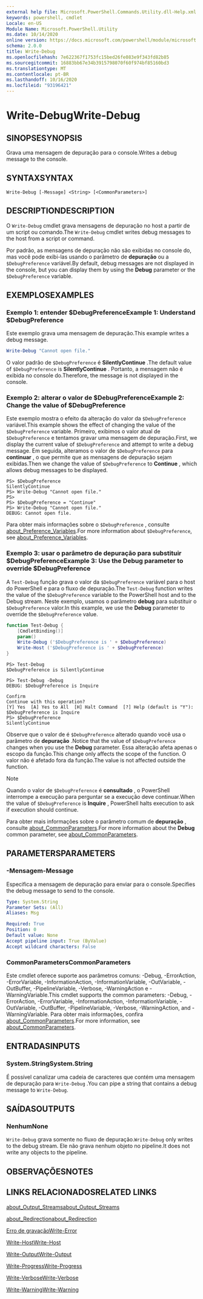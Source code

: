 ```yaml
---
external help file: Microsoft.PowerShell.Commands.Utility.dll-Help.xml
keywords: powershell, cmdlet
Locale: en-US
Module Name: Microsoft.PowerShell.Utility
ms.date: 10/14/2020
online version: https://docs.microsoft.com/powershell/module/microsoft.powershell.utility/write-debug?view=powershell-5.1&WT.mc_id=ps-gethelp
schema: 2.0.0
title: Write-Debug
ms.openlocfilehash: 7e622367f1753fc15bed26fe083e9f343fd82b85
ms.sourcegitcommit: 16883bb67e34b3915798070f60f974bf85160bd3
ms.translationtype: MT
ms.contentlocale: pt-BR
ms.lasthandoff: 10/16/2020
ms.locfileid: "93196421"
---
```

# <span data-ttu-id="511fd-103">Write-Debug</span><span class="sxs-lookup"><span data-stu-id="511fd-103">Write-Debug</span></span>

## <span data-ttu-id="511fd-104">SINOPSE</span><span class="sxs-lookup"><span data-stu-id="511fd-104">SYNOPSIS</span></span>
<span data-ttu-id="511fd-105">Grava uma mensagem de depuração para o console.</span><span class="sxs-lookup"><span data-stu-id="511fd-105">Writes a debug message to the console.</span></span>

## <span data-ttu-id="511fd-106">SYNTAX</span><span class="sxs-lookup"><span data-stu-id="511fd-106">SYNTAX</span></span>

```
Write-Debug [-Message] <String> [<CommonParameters>]
```

## <span data-ttu-id="511fd-107">DESCRIPTION</span><span class="sxs-lookup"><span data-stu-id="511fd-107">DESCRIPTION</span></span>

<span data-ttu-id="511fd-108">O `Write-Debug` cmdlet grava mensagens de depuração no host a partir de um script ou comando.</span><span class="sxs-lookup"><span data-stu-id="511fd-108">The `Write-Debug` cmdlet writes debug messages to the host from a script or command.</span></span>

<span data-ttu-id="511fd-109">Por padrão, as mensagens de depuração não são exibidas no console do, mas você pode exibi-las usando o parâmetro de **depuração** ou a `$DebugPreference` variável.</span><span class="sxs-lookup"><span data-stu-id="511fd-109">By default, debug messages are not displayed in the console, but you can display them by using the **Debug** parameter or the `$DebugPreference` variable.</span></span>

## <span data-ttu-id="511fd-110">EXEMPLOS</span><span class="sxs-lookup"><span data-stu-id="511fd-110">EXAMPLES</span></span>

### <span data-ttu-id="511fd-111">Exemplo 1: entender $DebugPreference</span><span class="sxs-lookup"><span data-stu-id="511fd-111">Example 1: Understand $DebugPreference</span></span>

<span data-ttu-id="511fd-112">Este exemplo grava uma mensagem de depuração.</span><span class="sxs-lookup"><span data-stu-id="511fd-112">This example writes a debug message.</span></span>

```powershell
Write-Debug "Cannot open file."
```

<span data-ttu-id="511fd-113">O valor padrão de `$DebugPreference` é **SilentlyContinue** .</span><span class="sxs-lookup"><span data-stu-id="511fd-113">The default value of `$DebugPreference` is **SilentlyContinue** .</span></span> <span data-ttu-id="511fd-114">Portanto, a mensagem não é exibida no console do.</span><span class="sxs-lookup"><span data-stu-id="511fd-114">Therefore, the message is not displayed in the console.</span></span>

### <span data-ttu-id="511fd-115">Exemplo 2: alterar o valor de $DebugPreference</span><span class="sxs-lookup"><span data-stu-id="511fd-115">Example 2: Change the value of $DebugPreference</span></span>

<span data-ttu-id="511fd-116">Este exemplo mostra o efeito da alteração do valor da `$DebugPreference` variável.</span><span class="sxs-lookup"><span data-stu-id="511fd-116">This example shows the effect of changing the value of the `$DebugPreference` variable.</span></span> <span data-ttu-id="511fd-117">Primeiro, exibimos o valor atual de `$DebugPreference` e tentamos gravar uma mensagem de depuração.</span><span class="sxs-lookup"><span data-stu-id="511fd-117">First, we display the current value of `$DebugPreference` and attempt to write a debug message.</span></span> <span data-ttu-id="511fd-118">Em seguida, alteramos o valor de `$DebugPreference` para **continuar** , o que permite que as mensagens de depuração sejam exibidas.</span><span class="sxs-lookup"><span data-stu-id="511fd-118">Then we change the value of `$DebugPreference` to **Continue** , which allows debug messages to be displayed.</span></span>

```
PS> $DebugPreference
SilentlyContinue
PS> Write-Debug "Cannot open file."
PS>
PS> $DebugPreference = "Continue"
PS> Write-Debug "Cannot open file."
DEBUG: Cannot open file.
```

<span data-ttu-id="511fd-119">Para obter mais informações sobre o `$DebugPreference` , consulte [about_Preference_Variables](/powershell/module/Microsoft.PowerShell.Core/About/about_Preference_Variables).</span><span class="sxs-lookup"><span data-stu-id="511fd-119">For more information about `$DebugPreference`, see [about_Preference_Variables](/powershell/module/Microsoft.PowerShell.Core/About/about_Preference_Variables).</span></span>

### <span data-ttu-id="511fd-120">Exemplo 3: usar o parâmetro de depuração para substituir $DebugPreference</span><span class="sxs-lookup"><span data-stu-id="511fd-120">Example 3: Use the Debug parameter to override $DebugPreference</span></span>

<span data-ttu-id="511fd-121">A `Test-Debug` função grava o valor da `$DebugPreference` variável para o host do PowerShell e para o fluxo de depuração.</span><span class="sxs-lookup"><span data-stu-id="511fd-121">The `Test-Debug` function writes the value of the `$DebugPreference` variable to the PowerShell host and to the Debug stream.</span></span> <span data-ttu-id="511fd-122">Neste exemplo, usamos o parâmetro **debug** para substituir o `$DebugPreference` valor.</span><span class="sxs-lookup"><span data-stu-id="511fd-122">In this example, we use the **Debug** parameter to override the `$DebugPreference` value.</span></span>

```powershell
function Test-Debug {
    [CmdletBinding()]
    param()
    Write-Debug ('$DebugPreference is ' + $DebugPreference)
    Write-Host ('$DebugPreference is ' + $DebugPreference)
}
```

```
PS> Test-Debug
$DebugPreference is SilentlyContinue

PS> Test-Debug -Debug
DEBUG: $DebugPreference is Inquire

Confirm
Continue with this operation?
[Y] Yes  [A] Yes to All  [H] Halt Command  [?] Help (default is "Y"):
$DebugPreference is Inquire
PS> $DebugPreference
SilentlyContinue
```

<span data-ttu-id="511fd-123">Observe que o valor de é `$DebugPreference` alterado quando você usa o parâmetro de **depuração** .</span><span class="sxs-lookup"><span data-stu-id="511fd-123">Notice that the value of `$DebugPreference` changes when you use the **Debug** parameter.</span></span> <span data-ttu-id="511fd-124">Essa alteração afeta apenas o escopo da função.</span><span class="sxs-lookup"><span data-stu-id="511fd-124">This change only affects the scope of the function.</span></span> <span data-ttu-id="511fd-125">O valor não é afetado fora da função.</span><span class="sxs-lookup"><span data-stu-id="511fd-125">The value is not affected outside the function.</span></span>

> [!NOTE]
> <span data-ttu-id="511fd-126">Quando o valor de `$DebugPreference` é **consultado** , o PowerShell interrompe a execução para perguntar se a execução deve continuar.</span><span class="sxs-lookup"><span data-stu-id="511fd-126">When the value of `$DebugPreference` is **Inquire** , PowerShell halts execution to ask if execution should continue.</span></span>

<span data-ttu-id="511fd-127">Para obter mais informações sobre o parâmetro comum de **depuração** , consulte [about_CommonParameters](https://go.microsoft.com/fwlink/?LinkID=113216).</span><span class="sxs-lookup"><span data-stu-id="511fd-127">For more information about the **Debug** common parameter, see [about_CommonParameters](https://go.microsoft.com/fwlink/?LinkID=113216).</span></span>

## <span data-ttu-id="511fd-128">PARAMETERS</span><span class="sxs-lookup"><span data-stu-id="511fd-128">PARAMETERS</span></span>

### <span data-ttu-id="511fd-129">-Mensagem</span><span class="sxs-lookup"><span data-stu-id="511fd-129">-Message</span></span>

<span data-ttu-id="511fd-130">Especifica a mensagem de depuração para enviar para o console.</span><span class="sxs-lookup"><span data-stu-id="511fd-130">Specifies the debug message to send to the console.</span></span>

```yaml
Type: System.String
Parameter Sets: (All)
Aliases: Msg

Required: True
Position: 0
Default value: None
Accept pipeline input: True (ByValue)
Accept wildcard characters: False
```

### <span data-ttu-id="511fd-131">CommonParameters</span><span class="sxs-lookup"><span data-stu-id="511fd-131">CommonParameters</span></span>

<span data-ttu-id="511fd-132">Este cmdlet oferece suporte aos parâmetros comuns: -Debug, -ErrorAction, -ErrorVariable, -InformationAction, -InformationVariable, -OutVariable, -OutBuffer, -PipelineVariable, -Verbose, -WarningAction e -WarningVariable.</span><span class="sxs-lookup"><span data-stu-id="511fd-132">This cmdlet supports the common parameters: -Debug, -ErrorAction, -ErrorVariable, -InformationAction, -InformationVariable, -OutVariable, -OutBuffer, -PipelineVariable, -Verbose, -WarningAction, and -WarningVariable.</span></span> <span data-ttu-id="511fd-133">Para obter mais informações, confira [about_CommonParameters](https://go.microsoft.com/fwlink/?LinkID=113216).</span><span class="sxs-lookup"><span data-stu-id="511fd-133">For more information, see [about_CommonParameters](https://go.microsoft.com/fwlink/?LinkID=113216).</span></span>

## <span data-ttu-id="511fd-134">ENTRADAS</span><span class="sxs-lookup"><span data-stu-id="511fd-134">INPUTS</span></span>

### <span data-ttu-id="511fd-135">System.String</span><span class="sxs-lookup"><span data-stu-id="511fd-135">System.String</span></span>

<span data-ttu-id="511fd-136">É possível canalizar uma cadeia de caracteres que contém uma mensagem de depuração para `Write-Debug` .</span><span class="sxs-lookup"><span data-stu-id="511fd-136">You can pipe a string that contains a debug message to `Write-Debug`.</span></span>

## <span data-ttu-id="511fd-137">SAÍDAS</span><span class="sxs-lookup"><span data-stu-id="511fd-137">OUTPUTS</span></span>

### <span data-ttu-id="511fd-138">Nenhum</span><span class="sxs-lookup"><span data-stu-id="511fd-138">None</span></span>

<span data-ttu-id="511fd-139">`Write-Debug` grava somente no fluxo de depuração.</span><span class="sxs-lookup"><span data-stu-id="511fd-139">`Write-Debug` only writes to the debug stream.</span></span> <span data-ttu-id="511fd-140">Ele não grava nenhum objeto no pipeline.</span><span class="sxs-lookup"><span data-stu-id="511fd-140">It does not write any objects to the pipeline.</span></span>

## <span data-ttu-id="511fd-141">OBSERVAÇÕES</span><span class="sxs-lookup"><span data-stu-id="511fd-141">NOTES</span></span>

## <span data-ttu-id="511fd-142">LINKS RELACIONADOS</span><span class="sxs-lookup"><span data-stu-id="511fd-142">RELATED LINKS</span></span>

[<span data-ttu-id="511fd-143">about_Output_Streams</span><span class="sxs-lookup"><span data-stu-id="511fd-143">about_Output_Streams</span></span>](../Microsoft.PowerShell.Core/About/about_Output_Streams.md)

[<span data-ttu-id="511fd-144">about_Redirection</span><span class="sxs-lookup"><span data-stu-id="511fd-144">about_Redirection</span></span>](../Microsoft.PowerShell.Core/About/about_Redirection.md)

[<span data-ttu-id="511fd-145">Erro de gravação</span><span class="sxs-lookup"><span data-stu-id="511fd-145">Write-Error</span></span>](Write-Error.md)

[<span data-ttu-id="511fd-146">Write-Host</span><span class="sxs-lookup"><span data-stu-id="511fd-146">Write-Host</span></span>](Write-Host.md)

[<span data-ttu-id="511fd-147">Write-Output</span><span class="sxs-lookup"><span data-stu-id="511fd-147">Write-Output</span></span>](Write-Output.md)

[<span data-ttu-id="511fd-148">Write-Progress</span><span class="sxs-lookup"><span data-stu-id="511fd-148">Write-Progress</span></span>](Write-Progress.md)

[<span data-ttu-id="511fd-149">Write-Verbose</span><span class="sxs-lookup"><span data-stu-id="511fd-149">Write-Verbose</span></span>](Write-Verbose.md)

[<span data-ttu-id="511fd-150">Write-Warning</span><span class="sxs-lookup"><span data-stu-id="511fd-150">Write-Warning</span></span>](Write-Warning.md)
